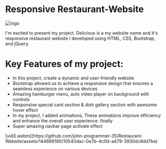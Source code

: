 # Responsive Restaurant-Website
![logo](https://github.com/john-programmer-35/Restaurant-Website/blob/main/images/Delicioux%20Sample%20Page.png)

I'm excited to present my project. Delicious is a my website name and it's responsive restaurant website I developed using HTML, CSS, Bootstrap, and jQuery.

# Key Features of my project:
<ul>
 <li>In this project, create a dynamic and user-friendly website</li>
 <li>Bootstrap allowed us to achieve a responsive design that ensures a seamless experience on various devices</li>
 <li> Amazing hamburger menu, auto video player on background with controls</li>
 <li>Responsive special card section & dish gallery section with awesome hover effect</li>
 <li>In my project, I added animations, These animations improve efficiency and enhance the overall user experience. finally</li>
 <li>Super amazing navbar page activate effect</li>
</ul>
 [vid3.webm](https://github.com/john-programmer-35/Restaurant-Website/assets/144669180/10540dac-0e7b-4c0d-a479-3930dc8dd7be)
 
